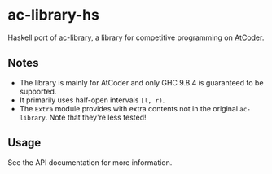 # ac-library-hs

Haskell port of [ac-library](https://github.com/atcoder/ac-library), a library for competitive programming on [AtCoder](https://atcoder.jp/).

## Notes

- The library is mainly for AtCoder and only GHC 9.8.4 is guaranteed to be supported.
- It primarily uses half-open intervals `[l, r)`.
- The `Extra` module provides with extra contents not in the original `ac-library`. Note that they're less tested!

## Usage

See the API documentation for more information.


